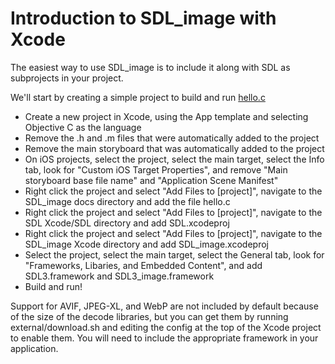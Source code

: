 
# Introduction to SDL_image with Xcode

The easiest way to use SDL_image is to include it along with SDL as subprojects in your project.

We'll start by creating a simple project to build and run [hello.c](hello.c)

- Create a new project in Xcode, using the App template and selecting Objective C as the language
- Remove the .h and .m files that were automatically added to the project
- Remove the main storyboard that was automatically added to the project
- On iOS projects, select the project, select the main target, select the Info tab, look for "Custom iOS Target Properties", and remove "Main storyboard base file name" and "Application Scene Manifest"
- Right click the project and select "Add Files to [project]", navigate to the SDL_image docs directory and add the file hello.c
- Right click the project and select "Add Files to [project]", navigate to the SDL Xcode/SDL directory and add SDL.xcodeproj
- Right click the project and select "Add Files to [project]", navigate to the SDL_image Xcode directory and add SDL_image.xcodeproj
- Select the project, select the main target, select the General tab, look for "Frameworks, Libaries, and Embedded Content", and add SDL3.framework and SDL3_image.framework
- Build and run!

Support for AVIF, JPEG-XL, and WebP are not included by default because of the size of the decode libraries, but you can get them by running external/download.sh and editing the config at the top of the Xcode project to enable them. You will need to include the appropriate framework in your application.

